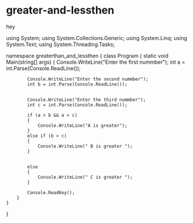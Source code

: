 # greater-and-lessthen
hey

using System;
using System.Collections.Generic;
using System.Linq;
using System.Text;
using System.Threading.Tasks;

namespace greaterthan_and_lessthen
{
    class Program
    {
        static void Main(string[] args)
        {
            Console.WriteLine("Enter the first nummber");
            int a = int.Parse(Console.ReadLine());

            Console.WriteLine("Enter the second nummber");
            int b = int.Parse(Console.ReadLine());


            Console.WriteLine("Enter the third nummber");
            int c = int.Parse(Console.ReadLine());

            if (a > b && a > c)
            {
                Console.WriteLine("A is greater");
            }
            else if (b > c)
            {
                Console.WriteLine(" B is greater ");
            }


            else
            {
                Console.WriteLine(" C is greater ");
            }

            Console.ReadKey();    
        }
    }
}
